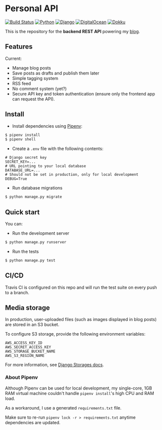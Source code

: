 # Personal API

[![Build Status](https://img.shields.io/travis/florimondmanca/personal-api.svg?style=flat)](https://travis-ci.org/florimondmanca/personal-api)
[![Python](https://img.shields.io/badge/python-3.7-blue.svg?style=flat)](https://docs.python.org/3/)
[![Django](https://img.shields.io/badge/django-2.0-blue.svg?style=flat)](https://www.djangoproject.com)
[![DigitalOcean](https://img.shields.io/badge/digitalocean-deployed-0069fe.svg?style=flat)](https://digitalocean.com)
[![Dokku](https://img.shields.io/badge/platform-dokku-fdc73d.svg?style=flat)](http://dokku.viewdocs.io/dokku/)

This is the repository for the **backend REST API** powering my [blog](https://blog.florimondmanca.com).

## Features

Current:

- Manage blog posts
- Save posts as drafts and publish them later
- Simple tagging system
- RSS feed
- No comment system (yet?)
- Secure API key and token authentication (ensure only the frontend app can request the API).

## Install

- Install dependencies using [Pipenv](https://docs.pipenv.org):

```bash
$ pipenv install
$ pipenv shell
```

- Create a `.env` file with the following contents:

```
# Django secret key
SECRET_KEY=...
# URL pointing to your local database
DATABASE_URL=...
# Should not be set in production, only for local development
DEBUG=True
```

- Run database migrations

```bash
$ python manage.py migrate
```

## Quick start

You can:

- Run the development server

```bash
$ python manage.py runserver
```

- Run the tests

```bash
$ python manage.py test
```

## CI/CD

Travis CI is configured on this repo and will run the test suite on every push to a branch.

## Media storage

In production, user-uploaded files (such as images displayed in blog posts) are stored in an S3 bucket.

To configure S3 storage, provide the following environment variables:

```
AWS_ACCESS_KEY_ID
AWS_SECRET_ACCESS_KEY
AWS_STORAGE_BUCKET_NAME
AWS_S3_REGION_NAME
```

For more information, see [Django Storages docs](https://django-storages.readthedocs.io/en/latest/backends/amazon-S3.html).

### About Pipenv

Although Pipenv can be used for local development, my single-core, 1GB RAM virtual machine couldn't handle `pipenv install`'s high CPU and RAM load.

As a workaround, I use a generated `requirements.txt` file.

Make sure to re-run `pipenv lock -r > requirements.txt` anytime dependencies are updated.

